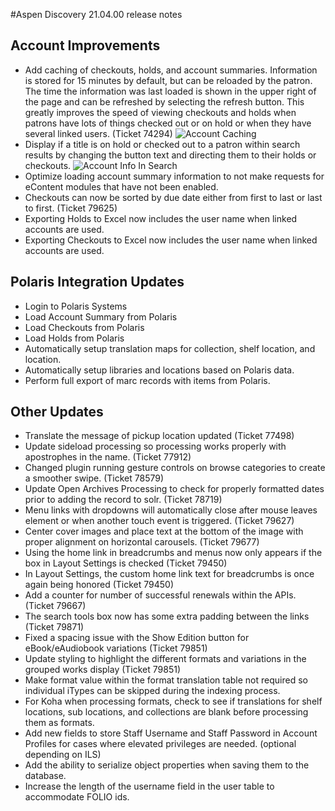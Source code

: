 #Aspen Discovery 21.04.00 release notes
## Account Improvements
- Add caching of checkouts, holds, and account summaries.  Information is stored for 15 minutes by default, but can be reloaded by the patron.  The time the information was last loaded is shown in the upper right of the page and can be refreshed by selecting the refresh button.  This greatly improves the speed of viewing checkouts and holds when patrons have lots of things checked out or on hold or when they have several linked users. (Ticket 74294)
  ![Account Caching](/release_notes/images/21_04_00_account_caching.png)
- Display if a title is on hold or checked out to a patron within search results by changing the button text and directing them to their holds or checkouts.
  ![Account Info In Search](/release_notes/images/21_04_00_account_info_in_search.png)
- Optimize loading account summary information to not make requests for eContent modules that have not been enabled.
- Checkouts can now be sorted by due date either from first to last or last to first. (Ticket 79625)
- Exporting Holds to Excel now includes the user name when linked accounts are used. 
- Exporting Checkouts to Excel now includes the user name when linked accounts are used. 

## Polaris Integration Updates
- Login to Polaris Systems
- Load Account Summary from Polaris
- Load Checkouts from Polaris
- Load Holds from Polaris
- Automatically setup translation maps for collection, shelf location, and location.
- Automatically setup libraries and locations based on Polaris data.
- Perform full export of marc records with items from Polaris.

## Other Updates
- Translate the message of pickup location updated (Ticket 77498)
- Update sideload processing so processing works properly with apostrophes in the name. (Ticket 77912)
- Changed plugin running gesture controls on browse categories to create a smoother swipe. (Ticket 78579)
- Update Open Archives Processing to check for properly formatted dates prior to adding the record to solr. (Ticket 78719)
- Menu links with dropdowns will automatically close after mouse leaves element or when another touch event is triggered. (Ticket 79627)
- Center cover images and place text at the bottom of the image with proper alignment on horizontal carousels. (Ticket 79677)
- Using the home link in breadcrumbs and menus now only appears if the box in Layout Settings is checked (Ticket 79450)
- In Layout Settings, the custom home link text for breadcrumbs is once again being honored (Ticket 79450)
- Add a counter for number of successful renewals within the APIs. (Ticket 79667)
- The search tools box now has some extra padding between the links (Ticket 79871)
- Fixed a spacing issue with the Show Edition button for eBook/eAudiobook variations (Ticket 79851)
- Update styling to highlight the different formats and variations in the grouped works display (Ticket 79851)
- Make format value within the format translation table not required so individual iTypes can be skipped during the indexing process.
- For Koha when processing formats, check to see if translations for shelf locations, sub locations, and collections are blank before processing them as formats.
- Add new fields to store Staff Username and Staff Password in Account Profiles for cases where elevated privileges are needed. (optional depending on ILS)
- Add the ability to serialize object properties when saving them to the database.
- Increase the length of the username field in the user table to accommodate FOLIO ids. 
